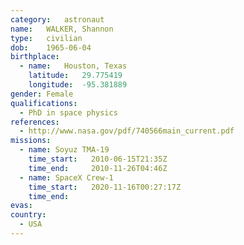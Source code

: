 ```yaml
---
category:	astronaut
name:	WALKER, Shannon
type:	civilian
dob:	1965-06-04
birthplace:
  - name:	Houston, Texas
    latitude:	29.775419
    longitude:	-95.381889
gender:	Female
qualifications:
  - PhD in space physics
references:
  - http://www.nasa.gov/pdf/740566main_current.pdf
missions:
  - name: Soyuz TMA-19
    time_start:   2010-06-15T21:35Z
    time_end:     2010-11-26T04:46Z
  - name: SpaceX Crew-1
    time_start:   2020-11-16T00:27:17Z
    time_end:    
evas:
country:
  - USA
---
```

